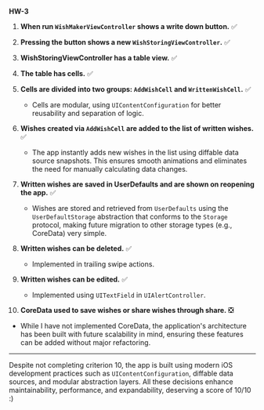 **HW-3**

1. **When run `WishMakerViewController` shows a write down button.** ✅

2. **Pressing the button shows a new `WishStoringViewController`.** ✅

3. **WishStoringViewController has a table view.** ✅

4. **The table has cells.** ✅

5. **Cells are divided into two groups: `AddWishCell` and `WrittenWishCell`.** ✅
   - Cells are modular, using `UIContentConfiguration` for better reusability and separation of logic.

6. **Wishes created via `AddWishCell` are added to the list of written wishes.** ✅
   - The app instantly adds new wishes in the list using diffable data source snapshots. This ensures smooth animations and eliminates the need for manually calculating data changes.

7. **Written wishes are saved in UserDefaults and are shown on reopening the app.** ✅
   - Wishes are stored and retrieved from `UserDefaults` using the `UserDefaultStorage` abstraction that conforms to the `Storage` protocol, making future migration to other storage types (e.g., CoreData) very simple.

8. **Written wishes can be deleted.** ✅
   - Implemented in trailing swipe actions.

9. **Written wishes can be edited.** ✅
   - Implemented using `UITextField` in `UIAlertController`.

10. **CoreData used to save wishes or share wishes through share.** ❎
   - While I have not implemented CoreData, the application's architecture has been built with future scalability in mind, ensuring these features can be added without major refactoring.

___

Despite not completing criterion 10, the app is built using modern iOS development practices such as `UIContentConfiguration`, diffable data sources, and modular abstraction layers. All these decisions enhance maintainability, performance, and expandability, deserving a score of 10/10 :)
